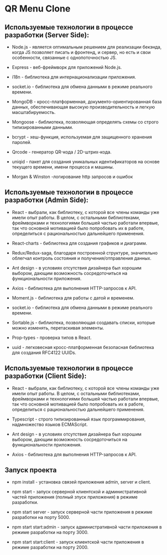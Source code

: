 # QR Menu Clone

## Используемые технологии в процессе разработки (Server Side):

* Node.js - является оптимальным решением для реализации бекэнда, когда JS позволяет писать и фронтенд, и сервер, но есть и свои особенности, связанные с однопоточностью JS.

* Express - веб-фреймворк для приложений Node.js.

* i18n - библиотека для интернационализации приложения.

* socket.io - библиотека для обмена данными в режиме реального времени.

* MongoDB - кросс-платформенная, документо-ориентированная база данных, обеспечивающая высокую производительность и легкую масштабируемость.

* Mongoose - библиотека, позволяющая определять схемы со строго типизированными данными.

* bcrypt - хеш-функция, используемая для защищенного хранения паролей.

* Qrcode - генератор QR-кода / 2D-штрих-кода.

* uniqid - пакет для создания уникальных идентификаторов на основе текущего времени, имени процесса и машины.

* Morgan & Winston -логирование http запросов и ошибок


## Используемые технологии в процессе разработки (Admin Side):

* React - выбрали, как библиотеку, с которой все члены команды уже имели опыт работы. В целом, с остальными библиотеками, фреймворками и технологиями большей частью работали впервые, так что основной мотивацией было попробовать их в работе, определиться с рациональностью дальнейшего применения.

* React-charts - библиотека для создания графиков и диаграмм.

* Redux/Redux-saga, благодаря построенной структуре, значительно облегчал контроль состояния и получения/отправления данных.

* Ant design - в условиях отсутствия дизайнера был хорошим выбором, дающим возможность сосредоточиться на функциональности приложения.

* Axios - библиотека для выполнения HTTP-запросов к API.

* Moment.js - библиотека для работы с датой и временем.

* socket.io - библиотека для обмена данными в режиме реального времени.

* Sortable.js - библиотека, позволяющая создавать списки, которые можно изменять, перетаскивая элементы.

* Prop-types - проверка типов в React.

* uuid - легковесная кросс-платформенная безопасная библиотека для создания RFC4122 UUIDs.


## Используемые технологии в процессе разработки (Client Side):

* React - выбрали, как библиотеку, с которой все члены команды уже имели опыт работы. В целом, с остальными библиотеками, фреймворками и технологиями большей частью работали впервые, так что основной мотивацией было попробовать их в работе, определиться с рациональностью дальнейшего применения.

* Typescript - строго типизированный язык программирования, надмножество языков ECMAScript.

* Ant design - в условиях отсутствия дизайнера был хорошим выбором, дающим возможность сосредоточиться на функциональности приложения.

* Axios - библиотека для выполнения HTTP-запросов к API.


## Запуск проекта

* npm install - установка связей приложения admin, server и client.

* npm start - запуск серверной клиентской и административной частей приложения (полный зпуск приложения) в режиме разработки.

* npm start server - запуск серверной части приложения в режиме разработки на порту 5000.

* npm start start:admin - запуск административной части приложения в режиме разработки на порту 3000.

* npm start start:client - запуск клиентской части приложения в режиме разработки на порту 2000.
